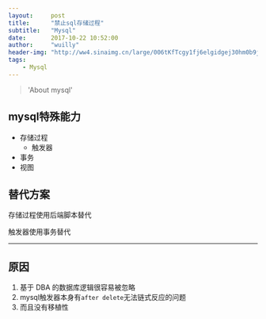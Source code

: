 ```yaml
---
layout:     post
title:      "禁止sql存储过程"
subtitle:   "Mysql"
date:       2017-10-22 10:52:00
author:     "wuilly"
header-img: "http://ww4.sinaimg.cn/large/006tKfTcgy1fj6elgidgej30hm0b9jsd.jpg"
tags:
    - Mysql
---
```

> 'About mysql'

## mysql特殊能力

* 存储过程
    - 触发器
* 事务
* 视图

## 替代方案


存储过程使用后端脚本替代

触发器使用事务替代


---

## 原因

 1. 基于 DBA  的数据库逻辑很容易被忽略
 2. mysql触发器本身有`after delete`无法链式反应的问题
 3. 而且没有移植性